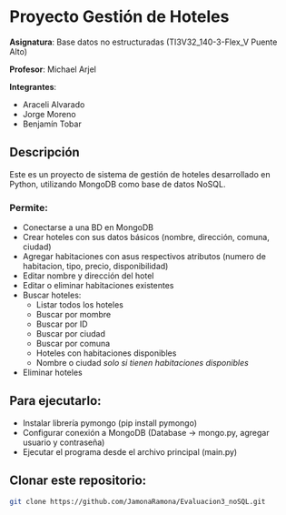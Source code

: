 # Proyecto Gestión de Hoteles 

**Asignatura**: Base datos no estructuradas (TI3V32_140-3-Flex_V Puente Alto)

**Profesor**: Michael Arjel

**Integrantes**: 
- Araceli Alvarado
- Jorge Moreno
- Benjamín Tobar

## Descripción

Este es un proyecto de sistema de gestión de hoteles desarrollado en Python, utilizando MongoDB como base de datos NoSQL. 

### Permite:

- Conectarse a una BD en MongoDB
- Crear hoteles con sus datos básicos (nombre, dirección, comuna, ciudad)
- Agregar habitaciones con asus respectivos atributos (numero de habitacion, tipo, precio, disponibilidad)
- Editar nombre y dirección del hotel
- Editar o eliminar habitaciones existentes
- Buscar hoteles:
  - Listar todos los hoteles
  - Buscar por mombre
  - Buscar por ID
  - Buscar por ciudad
  - Buscar por comuna
  - Hoteles con habitaciones disponibles
  - Nombre o ciudad *solo si tienen habitaciones disponibles*
- Eliminar hoteles


## Para ejecutarlo:
- Instalar librería pymongo (pip install pymongo)
- Configurar conexión a MongoDB (Database -> mongo.py, agregar usuario y contraseña)
- Ejecutar el programa desde el archivo principal (main.py)
## Clonar este repositorio:
   ```bash
   git clone https://github.com/JamonaRamona/Evaluacion3_noSQL.git
